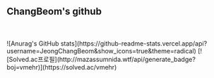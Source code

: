 ## **ChangBeom's github**
<br/>
<br/>
![Anurag's GitHub stats](https://github-readme-stats.vercel.app/api?username=JeongChangBeom&show_icons=true&theme=radical)
[![Solved.ac프로필](http://mazassumnida.wtf/api/generate_badge?boj=vmehr)](https://solved.ac/vmehr)
